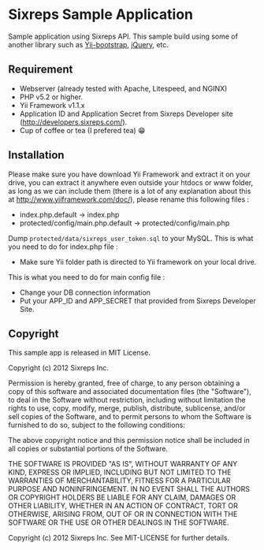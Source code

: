 # Sixreps Sample Application

Sample application using Sixreps API. This sample build using some of another library such as [Yii-bootstrap](http://www.cniska.net/yii-bootstrap/), [jQuery](http://jquery.com/), etc.

## Requirement

* Webserver (already tested with Apache, Litespeed, and NGINX)
* PHP v5.2 or higher.
* Yii Framework v1.1.x
* Application ID and Application Secret from Sixreps Developer site (http://developers.sixreps.com/).
* Cup of coffee or tea (I prefered tea) :grin:

## Installation

Please make sure you have download Yii Framework and extract it on your drive, you can extract it anywhere even outside your htdocs or www folder, as long as we can include them (there is a lot of any explanation about this at http://www.yiiframework.com/doc/), please rename this following files :

* index.php.default -> index.php
* protected/config/main.php.default -> protected/config/main.php

Dump ``protected/data/sixreps_user_token.sql`` to your MySQL. This is what you need to do for index.php file :

* Make sure Yii folder path is directed to Yii framework on your local drive.

This is what you need to do for main config file :

* Change your DB connection information
* Put your APP_ID and APP_SECRET that provided from Sixreps Developer Site.

## Copyright

This sample app is released in MIT License.

Copyright (c) 2012 Sixreps Inc.

Permission is hereby granted, free of charge, to any person obtaining a copy of this software and associated documentation files (the "Software"), to deal in the Software without restriction, including without limitation the rights to use, copy, modify, merge, publish, distribute, sublicense, and/or sell copies of the Software, and to permit persons to whom the Software is furnished to do so, subject to the following conditions:

The above copyright notice and this permission notice shall be included in all copies or substantial portions of the Software.

THE SOFTWARE IS PROVIDED "AS IS", WITHOUT WARRANTY OF ANY KIND, EXPRESS OR IMPLIED, INCLUDING BUT NOT LIMITED TO THE WARRANTIES OF MERCHANTABILITY, FITNESS FOR A PARTICULAR PURPOSE AND NONINFRINGEMENT. IN NO EVENT SHALL THE AUTHORS OR COPYRIGHT HOLDERS BE LIABLE FOR ANY CLAIM, DAMAGES OR OTHER LIABILITY, WHETHER IN AN ACTION OF CONTRACT, TORT OR OTHERWISE, ARISING FROM, OUT OF OR IN CONNECTION WITH THE SOFTWARE OR THE USE OR OTHER DEALINGS IN THE SOFTWARE.

Copyright (c) 2012 Sixreps Inc. See MIT-LICENSE for further details.